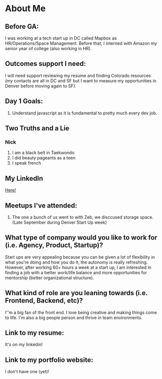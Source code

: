 # About Me

## Before GA:
I was working at a tech start up in DC called Mapbox as HR/Operations/Space Management. Before that, I interned with Amazon my senior year of college (also working in HR).

## Outcomes support I need:
I will need support reviewing my resume and finding Colorado resources (my contacts are all in DC and SF but I want to measure my opportunities in Denver before moving again to SF).

## Day 1 Goals:
1. Understand javascript as it is fundamental to pretty much every dev job.

## Two Truths and a Lie

### Nick
1. I am a black belt in Taekwondo
2. I did beauty pageants as a teen
3. I speak french


## My LinkedIn
[Here!](https://www.linkedin.com/in/marissafullford)

## Meetups I've attended:
1. The one a bunch of us went to with Zeb, we disccused storage space. (Late September during Denver Start Up week)

## What type of company would you like to work for (i.e. Agency, Product, Startup)?
Start ups are very appealing because you can be given a lot of flexibility in what you're doing and how you do it, the autonomy is really refreshing. However, after working 60+ hours a week at a start up, I am interested in finding a job with a better work/life balance and more opportunities for mentorship (better organizational structure).

## What kind of role are you leaning towards (i.e. Frontend, Backend, etc)?
I''m a big fan of the front end. I love being creative and making things come to life. I'm also a big people person and thrive in team environments. 

## Link to my resume: 
It's on my linkedin!

## Link to my portfolio website: 
I don't have one (yet)!
